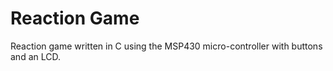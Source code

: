 Reaction Game
============

Reaction game written in C using the MSP430 micro-controller with buttons and an LCD.

